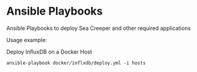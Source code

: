 # Ansible Playbooks

Ansible Playbooks to deploy Sea Creeper and other required applications

Usage example:

Deploy InfluxDB on a Docker Host

```shell
ansible-playbook docker/inflxdb/deploy.yml -i hosts
```
